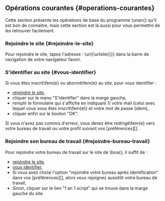 ## Opérations courantes {#operations-courantes}

Cette section présente les opérations de base du programme \unan{} qu'il est bon de connaitre, mais cette section est là aussi pour vous permettre de les retrouver facilement.

### Rejoindre le site {#rejoindre-le-site}

Pour rejoindre le site, tapez l'adresse : \url{\urlsite{}}} dans la barre de navigation de votre navigateur favori.

### S'identifier au site {#vous-identifier}

Si vous êtes inscrit\fem{e} ou abonné\fem{e} au site, pour vous identifier :

* [rejoindre le site](#rejoindre-le-site),
* cliquer sur le menu "S'identifier" dans la marge gauche,
* remplir le formulaire qui s'affiche en indiquant 1/ votre mail (celui avec lequel vous vous êtes inscrit\fem{e}) et votre mot de passe (idem),
* cliquer enfin sur le bouton "OK".

Si vous n'avez pas commis d'erreur, vous devez être redirigé\fem{e} vers votre bureau de travail ou votre profil suivant vos [préférences][].

### Rejoindre son bureau de travail {#rejoindre-bureau-travail}

Pour rejoindre votre bureau de travail sur le site de \boa{}, il suffit de :

* [rejoindre le site](#rejoindre-le-site),
* [vous identifier](#vous-identifier),
* Si vous avez choisi l'option "rejoindre votre bureau après identification" dans vos [préférences][], alors vous rejoignez aussitôt votre bureau de travail,
* Sinon, cliquer sur le lien "1 an 1 script" qui se trouve dans la marge gauche du site.
